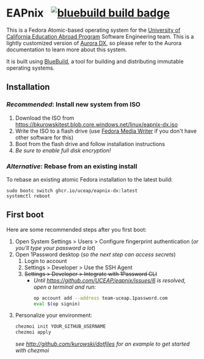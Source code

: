# EAPnix &nbsp; [![bluebuild build badge](https://github.com/UCEAP/eapnix/actions/workflows/build.yml/badge.svg)](https://github.com/UCEAP/eapnix/actions/workflows/build.yml)

This is a Fedora Atomic-based operating system for the [University of California Education Abroad Program](https://uceap.universityofcalifornia.edu/) Software Engineering team. This is a lightly customized version of [Aurora DX](https://getaurora.dev/), so please refer to the Aurora documentation to learn more about this system.

It is built using [BlueBuild](https://blue-build.org), a tool for building and distributing immutable operating systems.

## Installation

### _Recommended_: Install new system from ISO

1. Download the ISO from https://bkurowskitest.blob.core.windows.net/linux/eapnix-dx.iso
2. Write the ISO to a flash drive (use [Fedora Media Writer](https://fedoraproject.org/atomic-desktops/kinoite/download) if you don't have other software for this)
3. Boot from the flash drive and follow installation instructions
4. _Be sure to enable full disk encryption!_

### _Alternative_: Rebase from an existing install

To rebase an existing atomic Fedora installation to the latest build:

  ```
  sudo bootc switch ghcr.io/uceap/eapnix-dx:latest
  systemctl reboot
  ```

## First boot

Here are some recommended steps after you first boot:

1. Open System Settings > Users > Configure fingerprint authentication (_or you'll type your password a lot_)
2. Open 1Password desktop (_so the next step can access secrets_)
    1. Login to account
    2. Settings > Developer > Use the SSH Agent
    3. ~~Settings > Developer > Integrate with 1Password CLI~~
        - _Until https://github.com/UCEAP/eapnix/issues/6 is resolved, open a terminal and run:_
            ```zsh
            op account add --address team-uceap.1password.com
            eval $(op signin)
            ````
3. Personalize your environment:
    ```bash
    chezmoi init YOUR_GITHUB_USERNAME
    chezmoi apply
    ```
    _see http://github.com/kurowski/dotfiles for an example to get started with chezmoi_
